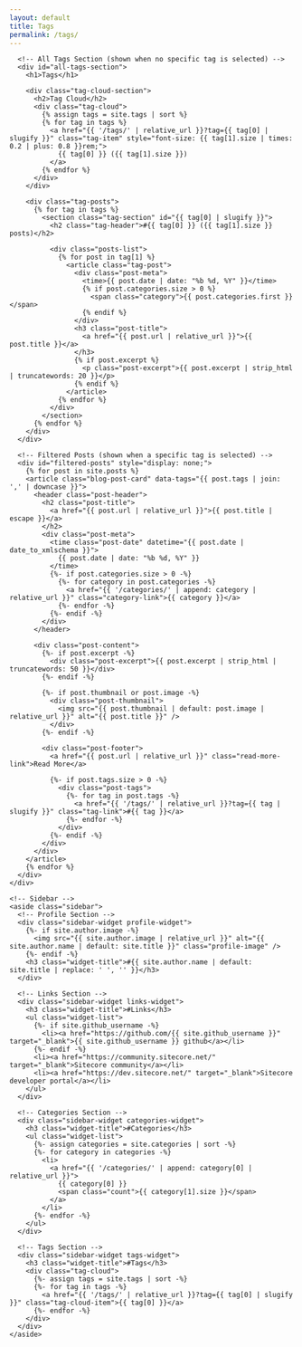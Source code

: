 ```yaml
---
layout: default
title: Tags
permalink: /tags/
---
```


<div class="home">
  <div class="blog-container">
    <div class="main-content">
      <!-- Dynamic Tag Header -->
      <div id="tag-header" style="display: none;">
        <h1 id="tag-title"></h1>
        <p id="tag-description"></p>
      </div>
      
      <!-- All Tags Section (shown when no specific tag is selected) -->
      <div id="all-tags-section">
        <h1>Tags</h1>
        
        <div class="tag-cloud-section">
          <h2>Tag Cloud</h2>
          <div class="tag-cloud">
            {% assign tags = site.tags | sort %}
            {% for tag in tags %}
              <a href="{{ '/tags/' | relative_url }}?tag={{ tag[0] | slugify }}" class="tag-item" style="font-size: {{ tag[1].size | times: 0.2 | plus: 0.8 }}rem;">
                {{ tag[0] }} ({{ tag[1].size }})
              </a>
            {% endfor %}
          </div>
        </div>
        
        <div class="tag-posts">
          {% for tag in tags %}
            <section class="tag-section" id="{{ tag[0] | slugify }}">
              <h2 class="tag-header">#{{ tag[0] }} ({{ tag[1].size }} posts)</h2>
              
              <div class="posts-list">
                {% for post in tag[1] %}
                  <article class="tag-post">
                    <div class="post-meta">
                      <time>{{ post.date | date: "%b %d, %Y" }}</time>
                      {% if post.categories.size > 0 %}
                        <span class="category">{{ post.categories.first }}</span>
                      {% endif %}
                    </div>
                    <h3 class="post-title">
                      <a href="{{ post.url | relative_url }}">{{ post.title }}</a>
                    </h3>
                    {% if post.excerpt %}
                      <p class="post-excerpt">{{ post.excerpt | strip_html | truncatewords: 20 }}</p>
                    {% endif %}
                  </article>
                {% endfor %}
              </div>
            </section>
          {% endfor %}
        </div>
      </div>
      
      <!-- Filtered Posts (shown when a specific tag is selected) -->
      <div id="filtered-posts" style="display: none;">
        {% for post in site.posts %}
        <article class="blog-post-card" data-tags="{{ post.tags | join: ',' | downcase }}">
          <header class="post-header">
            <h2 class="post-title">
              <a href="{{ post.url | relative_url }}">{{ post.title | escape }}</a>
            </h2>
            <div class="post-meta">
              <time class="post-date" datetime="{{ post.date | date_to_xmlschema }}">
                {{ post.date | date: "%b %d, %Y" }}
              </time>
              {%- if post.categories.size > 0 -%}
                {%- for category in post.categories -%}
                  <a href="{{ '/categories/' | append: category | relative_url }}" class="category-link">{{ category }}</a>
                {%- endfor -%}
              {%- endif -%}
            </div>
          </header>
          
          <div class="post-content">
            {%- if post.excerpt -%}
              <div class="post-excerpt">{{ post.excerpt | strip_html | truncatewords: 50 }}</div>
            {%- endif -%}
            
            {%- if post.thumbnail or post.image -%}
              <div class="post-thumbnail">
                <img src="{{ post.thumbnail | default: post.image | relative_url }}" alt="{{ post.title }}" />
              </div>
            {%- endif -%}
            
            <div class="post-footer">
              <a href="{{ post.url | relative_url }}" class="read-more-link">Read More</a>
              
              {%- if post.tags.size > 0 -%}
                <div class="post-tags">
                  {%- for tag in post.tags -%}
                    <a href="{{ '/tags/' | relative_url }}?tag={{ tag | slugify }}" class="tag-link">#{{ tag }}</a>
                  {%- endfor -%}
                </div>
              {%- endif -%}
            </div>
          </div>
        </article>
        {% endfor %}
      </div>
    </div>
    
    <!-- Sidebar -->
    <aside class="sidebar">
      <!-- Profile Section -->
      <div class="sidebar-widget profile-widget">
        {%- if site.author.image -%}
          <img src="{{ site.author.image | relative_url }}" alt="{{ site.author.name | default: site.title }}" class="profile-image" />
        {%- endif -%}
        <h3 class="widget-title">#{{ site.author.name | default: site.title | replace: ' ', '' }}</h3>
      </div>
      
      <!-- Links Section -->
      <div class="sidebar-widget links-widget">
        <h3 class="widget-title">#Links</h3>
        <ul class="widget-list">
          {%- if site.github_username -%}
            <li><a href="https://github.com/{{ site.github_username }}" target="_blank">{{ site.github_username }} github</a></li>
          {%- endif -%}
          <li><a href="https://community.sitecore.net/" target="_blank">Sitecore community</a></li>
          <li><a href="https://dev.sitecore.net/" target="_blank">Sitecore developer portal</a></li>
        </ul>
      </div>
      
      <!-- Categories Section -->
      <div class="sidebar-widget categories-widget">
        <h3 class="widget-title">#Categories</h3>
        <ul class="widget-list">
          {%- assign categories = site.categories | sort -%}
          {%- for category in categories -%}
            <li>
              <a href="{{ '/categories/' | append: category[0] | relative_url }}">
                {{ category[0] }} 
                <span class="count">{{ category[1].size }}</span>
              </a>
            </li>
          {%- endfor -%}
        </ul>
      </div>
      
      <!-- Tags Section -->
      <div class="sidebar-widget tags-widget">
        <h3 class="widget-title">#Tags</h3>
        <div class="tag-cloud">
          {%- assign tags = site.tags | sort -%}
          {%- for tag in tags -%}
            <a href="{{ '/tags/' | relative_url }}?tag={{ tag[0] | slugify }}" class="tag-cloud-item">{{ tag[0] }}</a>
          {%- endfor -%}
        </div>
      </div>
    </aside>
  </div>
</div>

<script>
document.addEventListener('DOMContentLoaded', function() {
  // Get the tag parameter from URL
  const urlParams = new URLSearchParams(window.location.search);
  const selectedTag = urlParams.get('tag');
  
  if (selectedTag) {
    // Hide the all tags section
    document.getElementById('all-tags-section').style.display = 'none';
    
    // Show the tag header and filtered posts
    document.getElementById('tag-header').style.display = 'block';
    document.getElementById('filtered-posts').style.display = 'block';
    
    // Update the tag title (capitalize first letter and handle dashes)
    const tagTitle = selectedTag.replace(/-/g, ' ').replace(/\b\w/g, l => l.toUpperCase());
    document.getElementById('tag-title').textContent = tagTitle;
    
    // Filter posts by the selected tag
    const allPosts = document.querySelectorAll('#filtered-posts .blog-post-card');
    let visibleCount = 0;
    
    allPosts.forEach(post => {
      const postTags = post.getAttribute('data-tags').split(',');
      const hasTag = postTags.some(tag => tag.trim() === selectedTag.toLowerCase());
      
      if (hasTag) {
        post.style.display = 'block';
        visibleCount++;
      } else {
        post.style.display = 'none';
      }
    });
    
    // Update the description with post count
    document.getElementById('tag-description').textContent = `A collection of ${visibleCount} post${visibleCount !== 1 ? 's' : ''}`;
    
    // Update page title
    document.title = `${tagTitle} - Tags - {{ site.title }}`;
  } else {
    // Show all tags section
    document.getElementById('all-tags-section').style.display = 'block';
    document.getElementById('tag-header').style.display = 'none';
    document.getElementById('filtered-posts').style.display = 'none';
  }
});
</script>

<style>
.tags-page {
  max-width: 1000px;
  margin: 0 auto;
  padding: 40px 20px;
}

.tags-page h1 {
  color: #4a90e2;
  font-size: 2.5rem;
  margin-bottom: 40px;
  text-align: center;
}

.tag-cloud-section {
  background: white;
  padding: 30px;
  border-radius: 8px;
  box-shadow: 0 2px 8px rgba(0, 0, 0, 0.1);
  margin-bottom: 40px;
}

.tag-cloud-section h2 {
  color: #333;
  margin-bottom: 20px;
}

.tag-cloud {
  display: flex;
  flex-wrap: wrap;
  gap: 10px;
  align-items: center;
}

.tag-item {
  background: #f5f5f5;
  color: #4a90e2;
  padding: 8px 12px;
  border-radius: 20px;
  text-decoration: none;
  transition: all 0.3s ease;
  font-weight: 500;
}

.tag-item:hover {
  background: #4a90e2;
  color: white;
  transform: scale(1.05);
}

.tag-section {
  margin-bottom: 50px;
}

.tag-header {
  color: #333;
  font-size: 1.8rem;
  margin-bottom: 30px;
  padding-bottom: 10px;
  border-bottom: 2px solid #4a90e2;
}

.tag-post {
  background: white;
  padding: 25px;
  margin-bottom: 20px;
  border-radius: 8px;
  box-shadow: 0 2px 8px rgba(0, 0, 0, 0.1);
}

.tag-post .post-meta {
  display: flex;
  gap: 15px;
  align-items: center;
  color: #999;
  font-size: 0.9rem;
  margin-bottom: 10px;
}

.tag-post .post-meta .category {
  background: #4a90e2;
  color: white;
  padding: 2px 6px;
  border-radius: 3px;
  font-size: 0.8rem;
}

.tag-post .post-title {
  margin: 0 0 15px 0;
  font-size: 1.3rem;
}

.tag-post .post-title a {
  color: #333;
  text-decoration: none;
  transition: color 0.3s ease;
}

.tag-post .post-title a:hover {
  color: #4a90e2;
}

.tag-post .post-excerpt {
  color: #666;
  line-height: 1.6;
  margin: 0;
}
</style>
